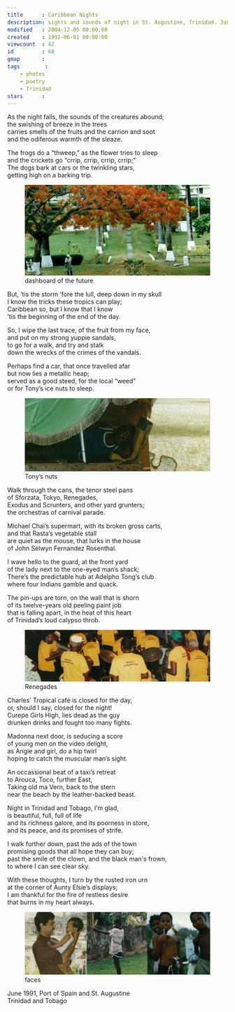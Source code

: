 ```yaml
---
title      : Caribbean Nights
description: sights and sounds of night in St. Augustine, Trinidad. June 1991.
modified   : 2004-12-05 00:00:00
created    : 1991-06-01 00:00:00
viewcount  : 42
id         : 68
gmap       :
tags        :
    - photos
    - poetry
    - Trinidad
stars      :
---
```


As the night falls, the sounds of the creatures abound;  
the swishing of breeze in the trees  
carries smells of the fruits and the carrion and soot  
and the odiferous warmth of the sleaze.  

The frogs do a “thweep,” as the flower tries to sleep  
and the crickets go “crrip, crrip, crrip, crrip;”  
The dogs bark at cars or the twinkling stars,  
getting high on a barking trip.  

<figure>
    <img src="img/tree.jpg">
    <figcaption>dashboard of the future</figcaption>
</figure>

But, ’tis the storm ’fore the lull, deep down in my skull  
I know the tricks these tropics can play;  
Caribbean so, but I know that I know  
’tis the beginning of the end of the day.  

So, I wipe the last trace, of the fruit from my face,  
and put on my strong yuppie sandals,  
to go for a walk, and try and stalk  
down the wrecks of the crimes of the vandals.  

Perhaps find a car, that once travelled afar  
but now lies a metallic heap;  
served as a good steed, for the local “weed”  
or for Tony’s ice nuts to sleep.  

<figure>
    <img src="img/tonys_nuts.jpg">
    <figcaption>Tony’s nuts</figcaption>
</figure>

Walk through the cans, the tenor steel pans  
of Sforzata, Tokyo, Renegades,  
Exodus and Scrunters, and other yard grunters;  
the orchestras of carnival parade.  

Michael Chai’s supermart, with its broken gross carts,  
and that Rasta’s vegetable stall  
are quiet as the mouse, that lurks in the house  
of John Selwyn Fernandez Rosenthal.  

I wave hello to the guard, at the front yard  
of the lady next to the one-eyed man’s shack;  
There’s the predictable hub at Adelpho Tong’s club  
where four Indians gamble and quack.  

The pin-ups are torn, on the wall that is shorn  
of its twelve-years old peeling paint job  
that is falling apart, in the heat of this heart  
of Trinidad’s loud calypso throb.  

<figure>
    <img src="img/renegades.jpg">
    <figcaption>Renegades</figcaption>
</figure>

Charles’ Tropical café is closed for the day,  
or, should I say, closed for the night!  
Curepe Girls High, lies dead as the guy  
drunken drinks and fought too many fights.  

Madonna next door, is seducing a score  
of young men on the video delight,  
as Angie and girl, do a hip twirl  
hoping to catch the muscular man’s sight.  

An occassional beat of a taxi’s retreat  
to Arouca, Toco, further East,  
Taking old ma Vern, back to the stern  
near the beach by the leather-backed beast.  

Night in Trinidad and Tobago, I’m glad,  
is beautiful, full, full of life  
and its richness galore, and its poorness in store,  
and its peace, and its promises of strife.  

I walk further down, past the ads of the town  
promising goods that all hope they can buy;  
past the smile of the clown, and the black man's frown,  
to where I can see clear sky.  

With these thoughts, I turn by the rusted iron urn  
at the corner of Aunty Elsie’s displays;  
I am thankful for the fire of restless desire  
that burns in my heart always.  

<figure>
    <img src="img/faces.jpg">
    <figcaption>faces</figcaption>
</figure>

June 1991, Port of Spain and St. Augustine  
Trinidad and Tobago

